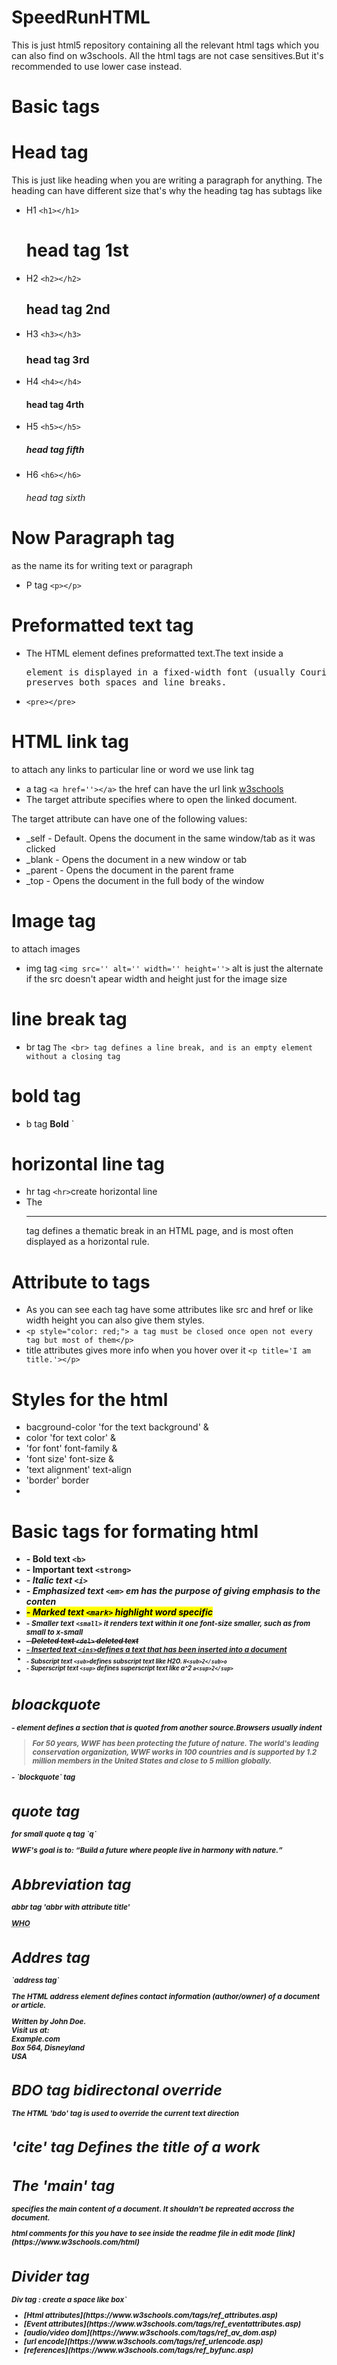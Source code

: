 # SpeedRunHTML
This is just html5 repository containing all the relevant html tags which you can also find on w3schools. All the html tags are not case sensitives.But it's recommended to use lower case instead.
# Basic tags
# Head tag
This is just like heading when you are writing a paragraph for anything.
The heading can have different size that's why the heading tag has subtags like
- H1 `<h1></h1>` <h1>head tag 1st</h1>
- H2 `<h2></h2>` <h2>head tag 2nd</h2>
- H3 `<h3></h3>` <h3>head tag 3rd</h3>
- H4 `<h4></h4>` <h4>head tag 4rth</h4>
- H5 `<h5></h5>` <h5>head tag fifth</h5>
- H6 `<h6></h6>` <h6>head tag sixth</h6>

# Now Paragraph tag
as the name its for writing text or paragraph
- P tag `<p></p>`

# Preformatted text tag
- The HTML element defines preformatted text.The text inside a <pre> element is displayed in a fixed-width font (usually Courier), and it preserves both spaces and line breaks.</pre>
- `<pre></pre>`

# HTML link tag
to attach any links to particular line or word we use link tag
- a tag `<a href=''></a>`  the href can have the url link
<a href='https://www.w3schools.com/html'>w3schools</a>
- The target attribute specifies where to open the linked document.

The target attribute can have one of the following values:

- _self - Default. Opens the document in the same window/tab as it was clicked
- _blank - Opens the document in a new window or tab
- _parent - Opens the document in the parent frame
- _top - Opens the document in the full body of the window

# Image tag 
to attach images 
- img tag `<img src='' alt='' width='' height=''>` alt is just the alternate if the src doesn't apear width and height just for the image size 

# line break tag
- br tag `The <br> tag defines a line break, and is an empty element without a closing tag`

# bold tag
- b tag <b>Bold</b> `<b></b>

# horizontal line tag
- hr tag `<hr>`create horizontal line
- The <hr> tag defines a thematic break in an HTML page, and is most often displayed as a horizontal rule.

# Attribute to tags
- As you can see each tag have some attributes like src and href or like width height you can also give them styles. 
- `<p style="color: red;"> a tag must be closed once open not every tag but most of them</p>`
- title attributes gives more info when you hover over it `<p title='I am title.'></p>`


# Styles for the html
- bacground-color 'for the text background' &
- color 'for text color' &
- 'for font' font-family & 
- 'font size' font-size &
- 'text alignment' text-align  
- 'border' border
- 
# Basic tags for formating html
- <b> - Bold text `<b>`
- <strong> - Important text `<strong>`
- <i> - Italic text `<i>`
- <em> - Emphasized text `<em>` em has the purpose of giving emphasis to the conten
- <mark> - Marked text `<mark>` highlight word specific
- <small> - Smaller text `<small>` it renders text within it one font-size smaller, such as from small to x-small
- <del> - Deleted text `<del>` deleted text 
- <ins> - Inserted text `<ins>`defines a text that has been inserted into a document
- <sub> - Subscript text `<sub>`defines subscript text like  H2O. `H<sub>2</sub>o`
- <sup> - Superscript text `<sup>` defines superscript text like a^2 `a<sup>2</sup>`

<h1> bloackquote </h1>
 - element defines a section that is quoted from another source.Browsers usually indent
 
 <blockquote cite="http://www.worldwildlife.org/who/index.html">
For 50 years, WWF has been protecting the future of nature.
The world's leading conservation organization,
WWF works in 100 countries and is supported by
1.2 million members in the United States and
close to 5 million globally.
</blockquote>
- `blockquote` tag
<h1> quote tag </h1>
 for small quote  q tag `q` 
 <p>WWF's goal is to: <q>Build a future where people live in harmony with nature.</q></p>

 <h1>Abbreviation tag</h1>
 abbr tag 'abbr with attribute title'
 <p>
 <abbr title="World Health Organization">WHO</abbr></p>

 <h1>Addres tag</h1>
 `address tag`
 <p>The HTML address element defines contact information (author/owner) of a document or article.</p>

<address>
Written by John Doe.<br> 
Visit us at:<br>
Example.com<br>
Box 564, Disneyland<br>
USA
</address>

 <h1> BDO tag bidirectonal override</h1>
 <p>The HTML 'bdo' tag is used to override the current text direction</p>

 <h1>'cite' tag	Defines the title of a work</h1>
 
 <h1>The 'main' tag </h1>
 <p>specifies the main content of a document. It shouldn't be repreated accross the document.</p>
 html comments for this you have to see inside the readme file in edit mode <!-- Write your comments here -->
 [link](https://www.w3schools.com/html)

<h1>Divider tag</h1>
<p>Div tag : create a space like box`</p>
<ul> 
  <li>[Html attributes](https://www.w3schools.com/tags/ref_attributes.asp)</li>
  <li>[Event attributes](https://www.w3schools.com/tags/ref_eventattributes.asp)</li>
  <li>[audio/video dom](https://www.w3schools.com/tags/ref_av_dom.asp)</li>
  <li>[url encode](https://www.w3schools.com/tags/ref_urlencode.asp)</li>
  <li>[references](https://www.w3schools.com/tags/ref_byfunc.asp)</li></ul>
